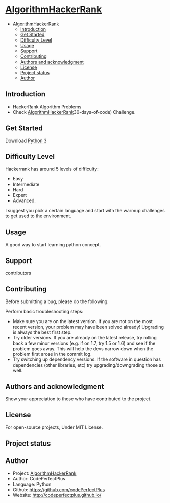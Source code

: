 # [AlgorithmHackerRank](https://www.hackerrank.com/domains/algorithms)

- [AlgorithmHackerRank](#algorithmhackerrank)
  - [Introduction](#introduction)
  - [Get Started](#get-started)
  - [Difficulty Level](#difficulty-level)
  - [Usage](#usage)
  - [Support](#support)
  - [Contributing](#contributing)
  - [Authors and acknowledgment](#authors-and-acknowledgment)
  - [License](#license)
  - [Project status](#project-status)
  - [Author](#author)

## Introduction

- HackerRank Algorithm Problems
- Check [AlgorithmHackerRank](https://www.hackerrank.com/domains/algorithms)30-days-of-code) Challenge.

## Get Started

Download [Python 3](https://python.org/downloads)

## Difficulty Level

Hackerrank has around 5 levels of difficulty:

- Easy
- Intermediate
- Hard
- Expert
- Advanced.

I suggest you pick a certain language and start with the warmup challenges to get used to the environment.

## Usage

A good way to start learning python concept.

## Support

contributors

## Contributing

Before submitting a bug, please do the following:

Perform basic troubleshooting steps:

- Make sure you are on the latest version. If you are not on the most recent version, your problem may have been solved already! Upgrading is always the best first step.
- Try older versions. If you are already on the latest release, try rolling back a few minor versions (e.g. if on 1.7, try 1.5 or 1.6) and see if the problem goes away. This will help the devs narrow down when the problem first arose in the commit log.
- Try switching up dependency versions. If the software in question has dependencies (other libraries, etc) try upgrading/downgrading those as well.

## Authors and acknowledgment

Show your appreciation to those who have contributed to the project.

## License

For open-source projects, Under MIT License.

## Project status

## Author

- Project: [AlgorithmHackerRank](https://www.hackerrank.com/domains/algorithms)
- Author: CodePerfectPlus
- Language: Python
- Github: <https://github.com/codePerfectPlus>
- Website: <http://codeperfectplus.github.io/>
